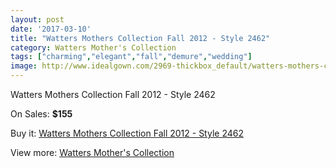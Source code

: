 ```yaml
---
layout: post
date: '2017-03-10'
title: "Watters Mothers Collection Fall 2012 - Style 2462"
category: Watters Mother's Collection
tags: ["charming","elegant","fall","demure","wedding"]
image: http://www.idealgown.com/2969-thickbox_default/watters-mothers-collection-fall-2012-style-2462.jpg
---
```

Watters Mothers Collection Fall 2012 - Style 2462

On Sales: **$155**
<a href="https://www.idealgown.com/en/watters-mothers-collection/1428-watters-mothers-collection-fall-2012-style-2462.html"><amp-img layout="responsive" width="600" height="600" src="//www.idealgown.com/2969-thickbox_default/watters-mothers-collection-fall-2012-style-2462.jpg" alt="Watters Mothers Collection Fall 2012 - Style 2462 0" /></a>
<a href="https://www.idealgown.com/en/watters-mothers-collection/1428-watters-mothers-collection-fall-2012-style-2462.html"><amp-img layout="responsive" width="600" height="600" src="//www.idealgown.com/2970-thickbox_default/watters-mothers-collection-fall-2012-style-2462.jpg" alt="Watters Mothers Collection Fall 2012 - Style 2462 1" /></a>

Buy it: [Watters Mothers Collection Fall 2012 - Style 2462](https://www.idealgown.com/en/watters-mothers-collection/1428-watters-mothers-collection-fall-2012-style-2462.html "Watters Mothers Collection Fall 2012 - Style 2462")

View more: [Watters Mother's Collection](https://www.idealgown.com/en/19-watters-mothers-collection "Watters Mother's Collection")